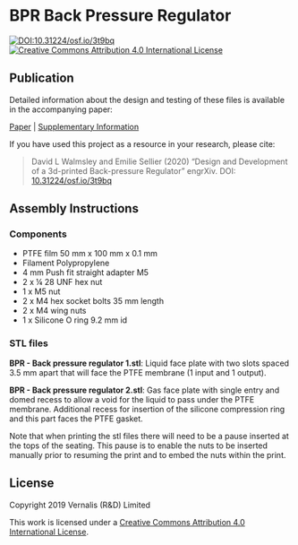 # BPR Back Pressure Regulator

[![DOI:10.31224/osf.io/3t9bq](https://img.shields.io/badge/DOI-10.31224%2Fosf.io%2F3t9bq-blue)][paper]
[![Creative Commons Attribution 4.0 International License](https://img.shields.io/badge/License-CC%20BY%204.0-green)][cc-by]

## Publication

Detailed information about the design and testing of these files is available in the accompanying paper:

[Paper][paper] | [Supplementary Information][si]

If you have used this project as a resource in your research, please cite:

> David L Walmsley and Emilie Sellier (2020) “Design and Development of a 3d-printed Back-pressure Regulator” engrXiv. DOI: [10.31224/osf.io/3t9bq][paper]

## Assembly Instructions

### Components

- PTFE film 50 mm x 100 mm x 0.1 mm
- Filament Polypropylene
- 4 mm Push fit straight adapter M5
- 2 x ¼ 28 UNF hex nut
- 1 x M5 nut
- 2 x M4 hex socket bolts 35 mm length
- 2 x M4 wing nuts
- 1 x Silicone O ring 9.2 mm id

### STL files

**BPR - Back pressure regulator 1.stl**: Liquid face plate with two slots spaced 3.5 mm apart that will face the PTFE membrane (1 input and 1 output).

**BPR - Back pressure regulator 2.stl**: Gas face plate with single entry and domed recess to allow a void for the liquid to pass under the PTFE membrane. Additional recess for insertion of the silicone compression ring and this part faces the PTFE gasket.

Note that when printing the stl files there will need to be a pause inserted at the tops of the seating. This pause is to enable the nuts to be inserted manually prior to resuming the print and to embed the nuts within the print.

## License

Copyright 2019 Vernalis (R&D) Limited

This work is licensed under a [Creative Commons Attribution 4.0 International License][cc-by].

[paper]: https://doi.org/10.31224/osf.io/3t9bq
[si]: https://osf.io/makqu/
[cc-by]: https://creativecommons.org/licenses/by/4.0/
